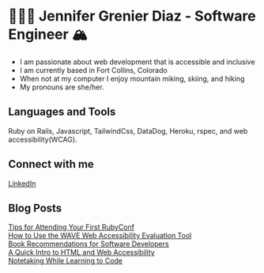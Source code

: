 # 👩🏼‍💻 Jennifer Grenier Diaz - Software Engineer 🏔 
* I am passionate about web development that is accessible and inclusive
* I am currently based in Fort Collins, Colorado
* When not at my computer I enjoy mountain miking, skiing, and hiking
* My pronouns are she/her. 

## Languages and Tools 
Ruby on Rails, Javascript, TailwindCss, DataDog, Heroku, rspec, and web accessibility(WCAG). 

## Connect with me
[LinkedIn](https://www.linkedin.com/in/jennifergrenierdiaz/)

## Blog Posts 
[Tips for Attending Your First RubyConf](https://jagdiaz.medium.com/tips-for-attending-your-first-rubyconf-d9e86d326490)
<br>
[How to Use the WAVE Web Accessibility Evaluation Tool](https://jagrenier.medium.com/how-to-use-the-wave-web-accessibility-evaluation-tool-9df8588a3d16)
<br> 
[Book Recommendations for Software Developers](https://jagrenier.medium.com/book-recommendations-for-software-developers-a491ff97134c)
<br> 
[A Quick Intro to HTML and Web Accessibility](https://medium.com/@jenniferagrenier/an-introduction-to-html-and-digital-accessibility-88e2a8f65617)
<br>
[Notetaking While Learning to Code](https://medium.com/@jenniferagrenier/how-totake-notes-while-learning-to-code-4ae9d4ac0f63)



